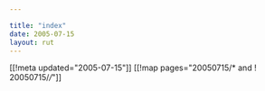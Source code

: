```yaml
---

title: "index"
date: 2005-07-15
layout: rut
---
```


[[!meta updated="2005-07-15"]]
[[!map pages="20050715/* and ! 20050715/*/*"]]
